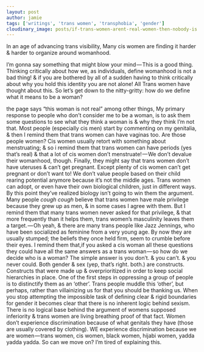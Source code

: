```yaml
---
layout: post
author: jamie
tags: ['writings', 'trans women', 'transphobia', 'gender']
cloudinary_image: posts/if-trans-women-arent-real-women-then-nobody-is.jpeg
---
```

In an age of advancing trans visibility, Many cis women are finding it harder & harder to organize around womanhood.
<!--more-->
I’m gonna say something that might blow your mind — This is a good thing.
Thinking critically about how we, as individuals, define womanhood is not a bad thing! & if you are bothered by all of a sudden having to think critically about why you hold this identity you are not alone! All Trans women have thought about this.
So let’s get down to the nitty-gritty: how do we define what it means to be a woman?

the page says “this woman is not real” among other things,
My primary response to people who don’t consider me to be a woman, is to ask them some questions to see what they think a woman is & why they think I’m not that.
Most people (especially cis men) start by commenting on my genitalia, & then I remind them that trans women can have vaginas too. Are those people women?
Cis women usually retort with something about menstruating; & so i remind them that trans women can have periods (yes that’s real) & that a lot of cis women don’t menstruate! — We don’t devalue their womanhood, though.
Finally, they might say that trans women don’t have uteruses & can’t get pregnant. Except plenty of cis women can’t get pregnant or don’t want to! We don’t value people based on their child rearing potential anymore because it’s not the middle ages. Trans women can adopt, or even have their own biological children, just in different ways.
By this point they’ve realized biology isn’t going to win them the argument. Many people *cough cough* believe that trans women have male privilege because they grew up as men, & in some cases I agree with them. But I remind them that many trans women never asked for that privilege, & that more frequently than it helps them, trans women’s masculinity leaves them a target. — Oh yeah, & there are many trans people like Jazz Jennings, who have been socialized as feminine from a very young age.
By now they are usually stumped; the beliefs they once held firm, seem to crumble before their eyes. I remind them that,if you asked a cis woman all these questions they could have all the same answers as a trans woman — so how do we decide who is a woman?
The simple answer is you don’t. & you can’t. & you never could.
Both gender & sex (yep, that’s right. both.) are constructs. Constructs that were made up & overprioritized in order to keep social hierarchies in place. One of the first steps in oppressing a group of people is to distinctify them as an ‘other’. Trans people muddle this ‘other’, but perhaps, rather than villainizing us for that you should be thanking us. When you stop attempting the impossible task of defining clear & rigid boundaries for gender it becomes clear that there is no inherent logic behind sexism. There is no logical base behind the argument of womens supposed inferiority & trans women are living breathing proof of that fact.
Women don’t experience discrimination because of what genitals they have (those are usually covered by clothing). WE experience discrimination because we are women — trans women, cis women, black women, hijabi women, yadda yadda yadda. So can we move on? I’m tired of explaining this.
